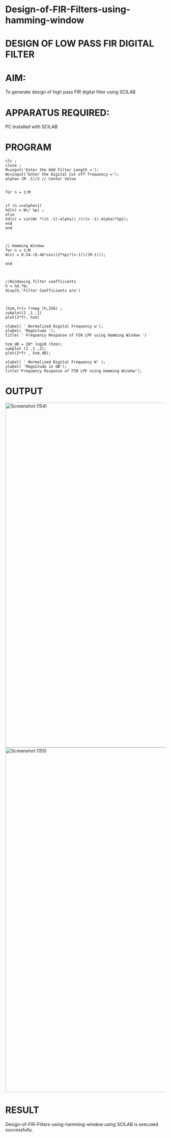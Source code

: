 # Design-of-FIR-Filters-using-hamming-window

# DESIGN OF LOW PASS FIR DIGITAL FILTER 

# AIM: 
          
  To generate design of high pass FIR digital filter using SCILAB 

# APPARATUS REQUIRED: 

  PC Installed with SCILAB 

# PROGRAM 
```
clc ; 
close ; 
M=input('Enter the Odd Filter Length ='); 
Wc=input('Enter the Digital Cut off frequency ='); 
alpha= (M -1)/2 // Center Value 
 
 
for n = 1:M 
 
 
if (n ==alpha+1) 
hd(n) = Wc/ %pi ; 
else 
hd(n) = sin(Wc *((n -1)-alpha)) /(((n -1)-alpha)*%pi); 
end 
end 
 
 
 
// Hamming Window 
for n = 1:M 
W(n) = 0.54-(0.46*cos((2*%pi*(n-1))/(M-1))); 
 
end 
 
 
 
//Windowing filter coefficients 
h = hd.*W; 
disp(h,'Filter Coefficients are') 
 
 
 
[hzm,fr]= frmag (h,256) ; 
subplot(2 ,1 ,1) 
plot(2*fr, hzm) 
 
xlabel( ' Normalized Digital Frequency w'); 
ylabel( 'Magnitude '); 
title( ' Frequency Response of FIR LPF using Hamming Window ') 

hzm_dB = 20* log10 (hzm); 
subplot (2 ,1 ,2); 
plot(2*fr , hzm_dB); 
 
xlabel( ' Normalized Digital Frequency W' ); 
ylabel( 'Magnitude in dB'); 
title('Frequency Response of FIR LPF using Hamming Window');

```

# OUTPUT
<img width="1920" height="1080" alt="Screenshot (154)" src="https://github.com/user-attachments/assets/b93f32d4-9c6f-4908-be16-15e9bc99e6ed" />

<img width="1920" height="1080" alt="Screenshot (155)" src="https://github.com/user-attachments/assets/443f3b7d-6934-45cc-9ea4-cdaa3b23cdc9" />


# RESULT
Design-of-FIR-Filters-using-hamming-window using SCILAB is executed successfully.
